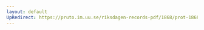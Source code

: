 ```yaml
---
layout: default
UpRedirect: https://pruto.im.uu.se/riksdagen-records-pdf/1868/prot-1868--fk--127/prot-1868--fk--127_002.pdf
---
```


